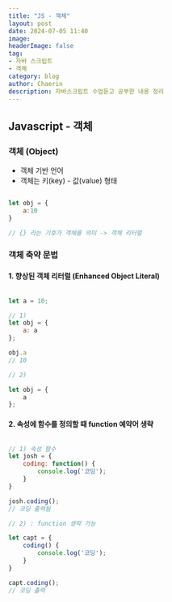 ```yaml
---
title: "JS - 객체"
layout: post
date: 2024-07-05 11:40
image: 
headerImage: false
tag:
- 자바 스크립트
- 객체
category: blog
author: Chaerin
description: 자바스크립트 수업듣고 공부한 내용 정리
---
```


## Javascript - 객체



### 객체 (Object)

- 객체 기반 언어
- 객체는 키(key) - 값(value) 형태

```javascript

let obj = {
    a:10
}

// {} 라는 기호가 객체를 의미 -> 객체 리터럴 


```

### 객체 축약 문법 

#### 1. 향상된 객체 리터럴 (Enhanced Object Literal)



```javascript

let a = 10;

// 1)
let obj = {
    a: a
};

obj.a 
// 10

// 2)

let obj = {
    a
}; 

```

#### 2. 속성에 함수를 정의할 때 function 예약어 생략


```javascript

// 1) 속성 함수 
let josh = {
    coding: function() {
        console.log('코딩');
    }
}

josh.coding();
// 코딩 출력됨 

// 2) : function 생략 가능

let capt = {
    coding() {
        console.log('코딩');
    }
}

capt.coding();
// 코딩 출력

```
